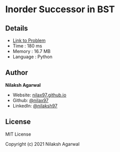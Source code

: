 # Inorder Successor in BST


## Details

* [Link to Problem](https://leetcode.com/problems/inorder-successor-in-bst/)
* Time : 180 ms
* Memory : 16.7 MB
* Language : Python

## Author

**Nilaksh Agarwal**

* Website: [nilax97.github.io](https://nilax97.github.io/)
* Github: [@nilax97](https://github.com/nilax97)
* LinkedIn: [@nilaksh97](https://linkedin.com/in/nilaksh97)

## License

MIT License

Copyright (c) 2021 Nilaksh Agarwal

